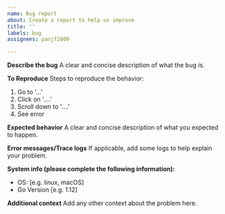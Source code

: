```yaml
---
name: Bug report
about: Create a report to help us improve
title: ''
labels: bug
assignees: panjf2000

---
```


**Describe the bug**
A clear and concise description of what the bug is.

**To Reproduce**
Steps to reproduce the behavior:
1. Go to '...'
2. Click on '....'
3. Scroll down to '....'
4. See error

**Expected behavior**
A clear and concise description of what you expected to happen.

**Error messages/Trace logs**
If applicable, add some logs to help explain your problem.

**System info (please complete the following information):**
 - OS: [e.g. linux, macOS]
 - Go Version [e.g. 1.12]

**Additional context**
Add any other context about the problem here.
